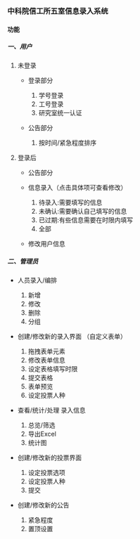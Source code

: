### 中科院信工所五室信息录入系统

####  功能
##### 一、用户
 1. 未登录
    - 登录部分
      1. 学号登录
      2. 工号登录
      3. 研究室统一认证

    - 公告部分
      1. 按时间/紧急程度排序
 
 2. 登录后
    - 公告部分

    - 信息录入（点击具体项可查看修改）
      1. 待录入:需要填写的信息
      2. 未确认:需要确认自己填写的信息
      3. 已过期:有些信息需要在时限内填写
      4. 全部

    - 修改用户信息


##### 二、管理员
-  人员录入/编排
    1. 新增
    2. 修改
    3. 删除
    4. 分组

-  创建/修改新的录入界面 （自定义表单）
    1. 拖拽表单元素
    2. 修改表单信息
    3. 设定表格填写时限
    4. 提交表格
    5. 表单预览
    6. 设定投票人种

- 查看/统计/处理 录入信息
    1. 总览/筛选
    2. 导出Excel
    3. 统计图

-  创建/修改新的投票界面
    1. 设定投票选项
    2. 设定投票人种
    3. 提交

-  创建/修改新的公告
    1. 紧急程度
    2. 置顶设置
    